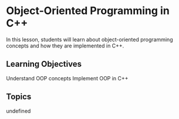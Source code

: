 # Object-Oriented Programming in C++

In this lesson, students will learn about object-oriented programming concepts and how they are implemented in C++.

## Learning Objectives
Understand OOP concepts
Implement OOP in C++

## Topics
undefined